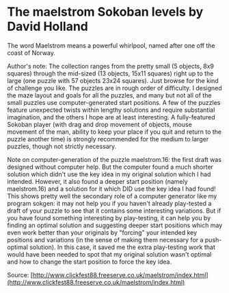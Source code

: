 # The maelstrom Sokoban levels by David Holland

The word Maelstrom means a powerful whirlpool, named after one off the coast of Norway.

Author's note: The collection ranges from the pretty small (5 objects, 8x9 squares) through the mid-sized (13 objects, 15x11 squares) right up to the large (one puzzle with 57 objects 23x24 squares). Just browse for the kind of challenge you like. The puzzles are in rough order of difficulty. I designed the maze layout and goals for all the puzzles, and many but not all of the small puzzles use computer-generated start positions. A few of the puzzles feature unexpected twists within lengthy solutions and require substantial imagination, and the others I hope are at least interesting. A fully-featured Sokoban player (with drag and drop movement of objects, mouse movement of the man, ability to keep your place if you quit and return to the puzzle another time) is strongly recommended for the medium to larger puzzles, though not strictly necessary.

Note on computer-generation of the puzzle maelstrom.16: the first draft was designed without computer help. But the computer found a much shorter solution which didn't use the key idea in my original solution which I had intended. However, it also found a deeper start position (namely maelstrom.16) and a solution for it which DID use the key idea I had found! This shows pretty well the secondary role of a computer generator like my program sokgen: it may not help you if you haven't already play-tested a draft of your puzzle to see that it contains some interesting variations. But if you have found something interesting by play-testing, it can help you by finding an optimal solution and suggesting deeper start positions which may even work better than your originals by "forcing" your intended key positions and variations (in the sense of making them necessary for a push-optimal solution). In this case, it saved me the extra play-testing work that would have been needed to spot that my original solution wasn't optimal and how to change the start position to force the key idea. 

Source: [http://www.clickfest88.freeserve.co.uk/maelstrom/index.html](http://www.clickfest88.freeserve.co.uk/maelstrom/index.html)
